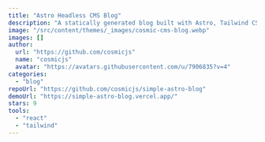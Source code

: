 ```yaml
---
title: "Astro Headless CMS Blog"
description: "A statically generated blog built with Astro, Tailwind CSS, and Cosmic. Utilize the Cosmic headless CMS to store blog posts and media content."
image: "/src/content/themes/_images/cosmic-cms-blog.webp"
images: []
author:
  url: "https://github.com/cosmicjs"
  name: "cosmicjs"
  avatar: "https://avatars.githubusercontent.com/u/7906835?v=4"
categories:
  - "blog"
repoUrl: "https://github.com/cosmicjs/simple-astro-blog"
demoUrl: "https://simple-astro-blog.vercel.app/"
stars: 9
tools:
  - "react"
  - "tailwind"
---
```

